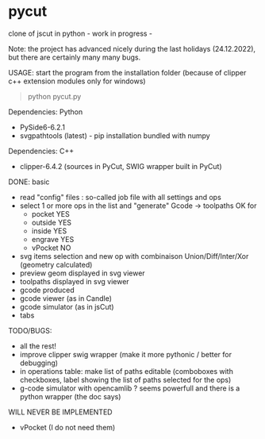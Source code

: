 # pycut
clone of jscut  in python - work in progress -

Note: the project has advanced nicely during the last holidays (24.12.2022), but there are certainly many many bugs.

USAGE: start the program from the installation folder (because of clipper c++ extension modules only for windows)

> python pycut.py


Dependencies: Python
- PySide6-6.2.1
- svgpathtools (latest) - pip installation bundled with numpy

Dependencies: C++
- clipper-6.4.2 (sources in PyCut, SWIG wrapper built in PyCut)

DONE: basic
- read "config" files : so-called job file with all settings and ops
- select 1 or more ops in the list and "generate" Gcode -> toolpaths OK for
   + pocket   YES
   + outside  YES
   + inside   YES
   + engrave  YES
   + vPocket   NO
- svg items selection and new op with combinaison Union/Diff/Inter/Xor (geometry calculated)
- preview geom displayed in svg viewer
- toolpaths displayed in svg viewer
- gcode produced
- gcode viewer (as in Candle)
- gcode simulator (as in jsCut)
- tabs

TODO/BUGS:
- all the rest!
- improve clipper swig wrapper (make it more pythonic / better for debugging)
- in operations table: make list of paths editable (comboboxes with checkboxes, label showing the list of paths selected for the ops)
- g-code simulator with opencamlib ? seems powerfull and there is a python wrapper (the doc says) 

WILL NEVER BE IMPLEMENTED
- vPocket (I do not need them)

